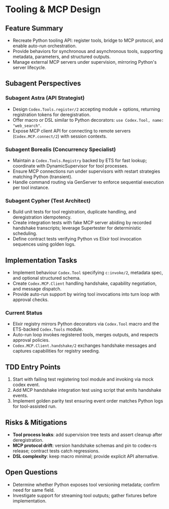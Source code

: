 # Tooling & MCP Design

## Feature Summary
- Recreate Python tooling API: register tools, bridge to MCP protocol, and enable auto-run orchestration.
- Provide behaviors for synchronous and asynchronous tools, supporting metadata, parameters, and structured outputs.
- Manage external MCP servers under supervision, mirroring Python's server lifecycle.

## Subagent Perspectives
### Subagent Astra (API Strategist)
- Design `Codex.Tools.register/2` accepting module + options, returning registration tokens for deregistration.
- Offer macro or DSL similar to Python decorators: `use Codex.Tool, name: "web_search"`.
- Expose MCP client API for connecting to remote servers (`Codex.MCP.connect/2`) with session contexts.

### Subagent Borealis (Concurrency Specialist)
- Maintain a `Codex.Tools.Registry` backed by ETS for fast lookup; coordinate with DynamicSupervisor for tool processes.
- Ensure MCP connections run under supervisors with restart strategies matching Python (transient).
- Handle command routing via GenServer to enforce sequential execution per tool instance.

### Subagent Cypher (Test Architect)
- Build unit tests for tool registration, duplicate handling, and deregistration idempotency.
- Create integration tests with fake MCP server abiding by recorded handshake transcripts; leverage Supertester for deterministic scheduling.
- Define contract tests verifying Python vs Elixir tool invocation sequences using golden logs.

## Implementation Tasks
- Implement behaviour `Codex.Tool` specifying `c:invoke/2`, metadata spec, and optional structured schema.
- Create `Codex.MCP.Client` handling handshake, capability negotiation, and message dispatch.
- Provide auto-run support by wiring tool invocations into turn loop with approval checks.

### Current Status
- Elixir registry mirrors Python decorators via `Codex.Tool` macro and the ETS-backed `Codex.Tools` module.
- Auto-run loop invokes registered tools, merges outputs, and respects approval policies.
- `Codex.MCP.Client.handshake/2` exchanges handshake messages and captures capabilities for registry seeding.

## TDD Entry Points
1. Start with failing test registering tool module and invoking via mock codex event.
2. Add MCP handshake integration test using script that emits handshake events.
3. Implement golden parity test ensuring event order matches Python logs for tool-assisted run.

## Risks & Mitigations
- **Tool process leaks**: add supervision tree tests and assert cleanup after deregistration.
- **MCP protocol drift**: version handshake schemas and pin to codex-rs release; contract tests catch regressions.
- **DSL complexity**: keep macro minimal; provide explicit API alternative.

## Open Questions
- Determine whether Python exposes tool versioning metadata; confirm need for same field.
- Investigate support for streaming tool outputs; gather fixtures before implementation.
